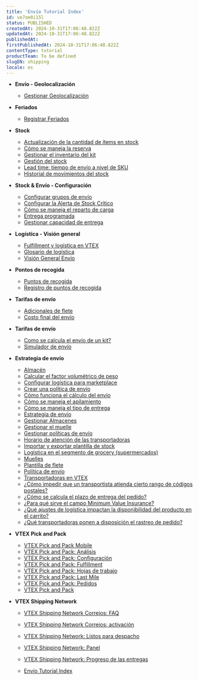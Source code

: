 ```yaml
---
title: 'Envío Tutorial Index'
id: ve7oe0i15l
status: PUBLISHED
createdAt: 2024-10-31T17:06:48.822Z
updatedAt: 2024-10-31T17:06:48.822Z
publishedAt: 
firstPublishedAt: 2024-10-31T17:06:48.822Z
contentType: tutorial
productTeam: To be defined
slugEN: shipping
locale: es
---
```


- **Envío - Geolocalización**

  - [Gestionar Geolocalización](es/docs/tutorial/gestionar-geolocalizacion)


- **Feriados**

  - [Registrar Feriados](es/docs/tutorial/registrar-feriados)


- **Stock**

  - [Actualización de la cantidad de ítems en stock](es/docs/tutorial/actualization-de-la-cantidad-de-items-en-stock)
  - [Cómo se maneja la reserva](es/docs/tutorial/como-se-maneja-la-reserva)
  - [Gestionar el inventario del kit](es/docs/tutorial/como-gestionar-el-inventario-del-kit)
  - [Gestión del stock](es/docs/tutorial/gestionar-items-en-inventario)
  - [Lead time: tiempo de envío a nivel de SKU](es/docs/tutorial/lead-time-tiempo-de-envio-a-nivel-de-sku)
  - [​​Historial de movimientos del stock](es/docs/tutorial/historial-de-movimientos-del-stock)


- **Stock & Envío - Configuración**

  - [Configurar grupos de envío](es/docs/tutorial/configurar-grupos-de-envio)
  - [Configurar la Alerta de Stock Crítico](es/docs/tutorial/configurar-la-alerta-de-stock-critico)
  - [Cómo se maneja el reparto de carga](es/docs/tutorial/como-se-maneja-el-reparto-de-carga)
  - [Entrega programada](es/docs/tutorial/entrega-programada)
  - [Gestionar capacidad de entrega](es/docs/tutorial/gestionar-capacidad-de-entrega)


- **Logística - Visión general**

  - [Fulfillment y logística en VTEX](es/docs/tutorial/fulfillment-logistica-vtex)
  - [Glosario de logística](es/docs/tutorial/glosario-de-logistica)
  - [Visión General Envio](es/docs/tutorial/vision-general-envio)


- **Pontos de recogida**

  - [Puntos de recogida](es/docs/tutorial/puntos-de-recogida)
  - [Registro de puntos de recogida](es/docs/tutorial/registro-de-puntos-de-recogida)


- **Tarifas de envío**

  - [Adicionales de flete](es/docs/tutorial/adicionales-de-flete)
  - [Costo final del envío](es/docs/tutorial/costo-final-del-envio)


- **Tarifas de envío**

  - [Como se calcula el envío de un kit?](es/docs/tutorial/como-se-calcula-el-envio-de-un-kit)
  - [Simulador de envío](es/docs/tutorial/simulador-de-envio)


- **Estrategia de envío**

  - [Almacén](es/docs/tutorial/almacen)
  - [Calcular el factor volumétrico de peso](es/docs/tutorial/como-se-calcula-el-peso-cubico)
  - [Configurar logística para marketplace](es/docs/tutorial/como-configurar-logistica-para-politica-comercial)
  - [Crear una política de envío](es/docs/tutorial/crear-una-politica-de-envio)
  - [Cómo funciona el cálculo del envío](es/docs/tutorial/como-funciona-el-calculo-del-envio)
  - [Cómo se maneja el apilamiento](es/docs/tutorial/como-se-maneja-el-apilamiento)
  - [Cómo se maneja el tipo de entrega](es/docs/tutorial/como-se-maneja-el-tipo-de-entrega)
  - [Estrategia de envío](es/docs/tutorial/estrategia-de-envio)
  - [Gestionar Almacenes](es/docs/tutorial/gestionar-almacenes)
  - [Gestionar el muelle](es/docs/tutorial/gestionar-el-muelle)
  - [Gestionar políticas de envío](es/docs/tutorial/gestionar-politicas-de-envio)
  - [Horario de atención de las transportadoras](es/docs/tutorial/horario-de-atencion-de-las-transportadoras)
  - [Importar y exportar plantilla de stock](es/docs/tutorial/importando-y-exportando-plantilla-de-stock)
  - [Logística en el segmento de grocery (supermercados)](es/docs/tutorial/logistica-en-el-segmento-de-grocery-supermercados)
  - [Muelles](es/docs/tutorial/muelles)
  - [Plantilla de flete](es/docs/tutorial/plantilla-de-flete)
  - [Política de envío](es/docs/tutorial/politica-de-envio)
  - [Transportadoras en VTEX](es/docs/tutorial/transportadoras-en-vtex)
  - [¿Cómo impedir que un transportista atienda cierto rango de códigos postales?](es/docs/tutorial/impedir-que-transportista-atienda-cierto-rango-de-codigos-postales)
  - [¿Cómo se calcula el plazo de entrega del pedido?](es/docs/tutorial/como-se-calcula-el-plazo-de-entrega-del-pedido)
  - [¿Para qué sirve el campo Minimum Value Insurance?](es/docs/tutorial/para-que-sirve-el-campo-en-la-tabla-de-flete-minimum-value-insurance)
  - [¿Qué ajustes de logística impactan la disponibilidad del producto en el carrito?](es/docs/tutorial/que-ajustes-de-logistica-impactan-la-disponibilidad-del-producto-en-el-carrito)
  - [¿Qué transportadoras ponen a disposición el rastreo de pedido?](es/docs/tutorial/que-transportadoras-ponen-a-disposicion-el-rastreo-de-pedido)


- **VTEX Pick and Pack**

  - [VTEX Pick and Pack Mobile](es/docs/tutorial/vtex-pick-and-pack-mobile)
  - [VTEX Pick and Pack: Análisis](es/docs/tutorial/vtex-pick-and-pack-analisis)
  - [VTEX Pick and Pack: Configuración](es/docs/tutorial/vtex-pick-and-pack-configuracion)
  - [VTEX Pick and Pack: Fulfillment](es/docs/tutorial/vtex-pick-and-pack-fulfillment)
  - [VTEX Pick and Pack: Hojas de trabajo](es/docs/tutorial/vtex-pick-and-pack-hojas-de-trabajo)
  - [VTEX Pick and Pack: Last Mile](es/docs/tutorial/vtex-pick-and-pack-last-mile)
  - [VTEX Pick and Pack: Pedidos](es/docs/tutorial/vtex-pick-and-pack-pedidos)
  - [VTEX Pick and Pack](es/docs/tutorial/vtex-pick-and-pack)


- **VTEX Shipping Network**

  - [VTEX Shipping Network Correios: FAQ](es/docs/tutorial/vtex-shipping-network-correios-faq)
  - [VTEX Shipping Network Correios: activación](es/docs/tutorial/vtex-shipping-network-correios-activacion)
  - [VTEX Shipping Network: Listos para despacho](es/docs/tutorial/listos-para-despacho)
  - [VTEX Shipping Network: Panel ](es/docs/tutorial/panel-vtex-shipping-network)
  - [VTEX Shipping Network: Progreso de las entregas](es/docs/tutorial/progreso-de-las-entregas-vtex-shipping-network)


  - [Envío Tutorial Index](es/docs/tutorial/index-es-tutorial-shipping)

